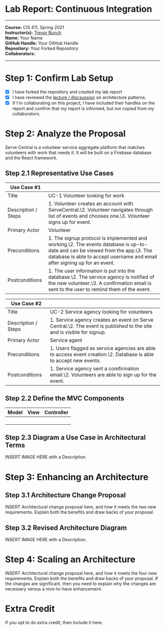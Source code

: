 # Lab Report: Continuous Integration
___
**Course:** CIS 411, Spring 2021  
**Instructor(s):** [Trevor Bunch](https://github.com/trevordbunch)  
**Name:** Your Name  
**GitHub Handle:** Your GitHub Handle  
**Repository:** Your Forked Repository  
**Collaborators:** 
___

# Step 1: Confirm Lab Setup
- [x] I have forked the repository and created my lab report
- [x] I have reviewed the [lecture / discsussion](../assets/04p1_SolutionArchitectures.pdf) on architecture patterns.
- [x] If I'm collaborating on this project, I have included their handles on the report and confirm that my report is informed, but not copied from my collaborators.

# Step 2: Analyze the Proposal
Serve Central is a volunteer service aggregate platform that matches volunteers with work that needs it. It will be built on a Firebase database and the React framework.

## Step 2.1 Representative Use Cases  

| Use Case #1 | |
|---|---|
| Title | UC-1 Volunteer looking for work |
| Description / Steps | 1. Volunteer creates an account with ServeCentral.\2. Volunteer navigates through list of events and chooses one.\3. Volunteer signs up for event. |
| Primary Actor | Volunteer |
| Preconditions | 1. The signup protocol is implemented and working.\2. The events database is up-to-date and can be viewed from the app.\3. The database is able to accept username and email after signing up for an event. |
| Postconditions | 1. The user information is put into the database.\2. The service agency is notified of the new volunteer.\3. A confirmation email is sent to the user to remind them of the event. |

| Use Case #2 | |
|---|---|
| Title | UC-2 Service agency looking for volunteers |
| Description / Steps | 1. Service agency creates an event on Serve Central.\2. The event is published to the site and is visible for signup.|
| Primary Actor | Service agent |
| Preconditions | 1. Users flagged as service agencies are able to access event creation.\2. Database is able to accept new events. |
| Postconditions | 1. Service agency sent a comfirmation email.\2. Volunteers are able to sign up for the event. |

## Step 2.2 Define the MVC Components

| Model | View | Controller |
|---|---|---|
|  |  |  |
|  |  |  |
|  |  |  |
|  |  |  |

## Step 2.3 Diagram a Use Case in Architectural Terms
INSERT IMAGE HERE with a Description.

# Step 3: Enhancing an Architecture

## Step 3.1 Architecture Change Proposal
INSERT Architectural change proposal here, and how it meets the two new requirements.  Explain both the benefits and draw backs of your proposal.

## Step 3.2 Revised Architecture Diagram
INSERT IMAGE HERE with a Description.

# Step 4: Scaling an Architecture
INSERT Architectural change proposal here, and how it meets the four new requirements.  Explain both the benefits and draw backs of your proposal.  If the changes are significant, then you need to explain why the changes are necessary versus a nice-to-have enhancement.

# Extra Credit
If you opt to do extra credit, then include it here.